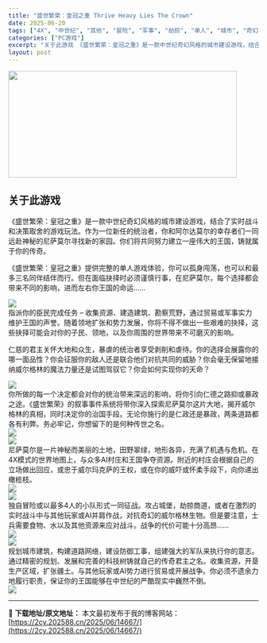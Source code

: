 ```yaml
---
title: "盛世繁荣：皇冠之重 Thrive Heavy Lies The Crown"
date: 2025-06-20
tags: ["4X", "中世纪", "其他", "冒险", "军事", "劫掠", "单人", "城市", "奇幻", "建造"]
categories: ["PC游戏"]
excerpt: "关于此游戏 《盛世繁荣：皇冠之重》是一款中世纪奇幻风格的城市建设游戏，结合了实时战斗和决策取舍的游戏玩法。作为一位新任的统治者，你和阿尔达莫尔的幸存者们一同远赴神秘的尼萨莫尔寻找新的家园。你们将共同努力建立一座伟大的王国，铸就属于你的传奇。 《盛世繁荣：皇冠之重》提供完整的单人游戏体验，你可以孤身闯&hellip;"
layout: post
---
```


<img class="aligncenter size-full wp-image-14668" src="https://2cy.202588.cn/wp-content/uploads/2025/06/202506200429179.jpg" alt="" width="460" height="215" />
<div class="game_page_autocollapse_ctn expanded">
<div id="aboutThisGame" class="game_page_autocollapse" data-panel="{&quot;type&quot;:&quot;PanelGroup&quot;}">
<div id="game_area_description" class="game_area_description">
<h2>关于此游戏</h2>
《盛世繁荣：皇冠之重》是一款中世纪奇幻风格的城市建设游戏，结合了实时战斗和决策取舍的游戏玩法。作为一位新任的统治者，你和阿尔达莫尔的幸存者们一同远赴神秘的尼萨莫尔寻找新的家园。你们将共同努力建立一座伟大的王国，铸就属于你的传奇。

《盛世繁荣：皇冠之重》提供完整的单人游戏体验，你可以孤身闯荡，也可以和最多三名同伴结伴而行。但在面临抉择时必须谨慎行事，在尼萨莫尔，每个选择都会带来不同的影响，进而左右你王国的命运……
<div class="bb_wide_img_ctn"><img class="bb_img" src="https://shared.fastly.steamstatic.com/store_item_assets/steam/apps/1245250/extras/THRIVE_City_Growth_Timelapse_02-GIF.gif?t=1750290936" /></div>
指派你的臣民完成任务 – 收集资源、建造建筑、勘察荒野，通过贸易或军事实力维护王国的声誉。随着领地扩张和势力发展，你将不得不做出一些艰难的抉择，这些抉择可能会对你的子民、领地，以及你周围的世界带来不可磨灭的影响。

仁慈的君主关怀大地和众生，暴虐的统治者享受剥削和虐待。你的选择会展露你的哪一面品性？你会征服你的敌人还是联合他们对抗共同的威胁？你会毫无保留地接纳威尔格林的魔法力量还是试图驾驭它？你会如何实现你的天命？
<div class="bb_wide_img_ctn"><img class="bb_img" src="https://shared.fastly.steamstatic.com/store_item_assets/steam/apps/1245250/extras/thr_content-header_CN_benevolence-tyranny.png?t=1750290936" /></div>
你所做的每一个决定都会对你的统治带来深远的影响，将你引向仁德之路抑或暴政之途。《盛世繁荣》的叙事事件系统将带你深入探索尼萨莫尔这片大地，揭开威尔格林的真相，同时决定你的治国手段。无论你施行的是仁政还是暴政，两条道路都各有利弊。务必牢记，你想留下的是何种传世之名。
<div class="bb_wide_img_ctn"><img class="bb_img" src="https://shared.fastly.steamstatic.com/store_item_assets/steam/apps/1245250/extras/THRIVE_B_or_T_Faster-GIF.gif?t=1750290936" /></div>
<div class="bb_wide_img_ctn"><img class="bb_img" src="https://shared.fastly.steamstatic.com/store_item_assets/steam/apps/1245250/extras/thr_content-header_CN_explore-land.png?t=1750290936" /></div>
尼萨莫尔是一片神秘而美丽的土地，田野翠绿，地形各异，充满了机遇与危机。在4X模式的世界地图上，与众多AI村庄和王国争夺资源。附近的村庄会根据自己的立场做出回应，或忠于威尔玛克萨的王权，或在你的威吓或怀柔手段下，向你递出橄榄枝。
<div class="bb_wide_img_ctn"><img class="bb_img" src="https://shared.fastly.steamstatic.com/store_item_assets/steam/apps/1245250/extras/THRIVE_World_Map-GIF.gif?t=1750290936" /></div>
<div class="bb_wide_img_ctn"><img class="bb_img" src="https://shared.fastly.steamstatic.com/store_item_assets/steam/apps/1245250/extras/thr_content-header_CN_conquer-foes.png?t=1750290936" /></div>
独自冒险或以最多4人的小队形式一同征战。攻占城堡，劫掠商道，或者在激烈的实时战斗中与其他玩家或AI并肩作战，对抗奇幻的威尔格林生物。但是要注意，士兵需要食物、水以及其他资源来应对战斗。战争的代价可能十分高昂……
<div class="bb_wide_img_ctn"><img class="bb_img" src="https://shared.fastly.steamstatic.com/store_item_assets/steam/apps/1245250/extras/THRIVE_Battle-03-GIF.gif?t=1750290936" /></div>
<div class="bb_wide_img_ctn"><img class="bb_img" src="https://shared.fastly.steamstatic.com/store_item_assets/steam/apps/1245250/extras/thr_content-header_CN_survive-thrive.png?t=1750290936" /></div>
规划城市建筑，构建道路网络，建设防御工事，组建强大的军队来执行你的意志。通过精密的规划、发展和完善的科技树铸就自己的传奇君主之名。收集资源，开垦生产区域，扩张疆土。与其他玩家或AI势力进行贸易或开展战争。你必须不遗余力地履行职责，保证你的王国能够在中世纪的严酷现实中巍然不倒。
<div class="bb_wide_img_ctn"><img class="bb_img" src="https://shared.fastly.steamstatic.com/store_item_assets/steam/apps/1245250/extras/THRIVE_Keep_02.gif?t=1750290936" /></div>
</div>
</div>
</div>

---
📖 **下载地址/原文地址：** 本文最初发布于我的博客网站：[https://2cy.202588.cn/2025/06/14667/](https://2cy.202588.cn/2025/06/14667/)
